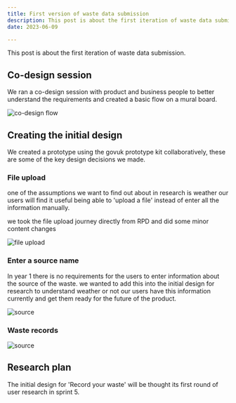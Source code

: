 ```yaml
---
title: First version of waste data submission
description: This post is about the first iteration of waste data submission
date: 2023-06-09

---
```


This post is about the first iteration of waste data submission.


## Co-design session

 We ran a co-design session with product and business people to better understand the requirements and created a basic flow on a mural board.


 ![co-design flow](/co-design-flow.png)


## Creating the initial design

 We created a prototype using the govuk prototype kit collaboratively, these are some of the key design decisions we made.


### File upload

one of the assumptions we want to find out about in research is weather our users will find it useful being able to 'upload a file' instead of enter all the information manually.

we took the file upload journey directly from RPD and did some minor content changes


![file upload](/file-upload.png)



### Enter a source name


In year 1 there is no requirements for the users to enter information about the source of the waste. we wanted to add this into the initial design for research to understand weather or not our users have this information currently and get them ready for the future of the product.


 ![source](/source.png)

### Waste records


 ![source](/waste-records.png)




## Research plan

The initial design for 'Record your waste' will be thought its first round of user research in sprint 5.

